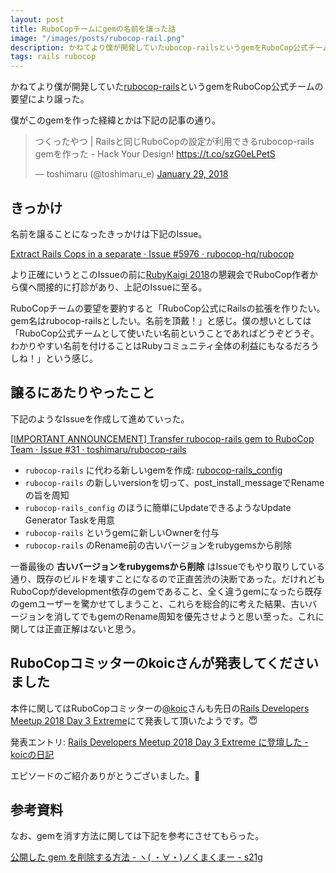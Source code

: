 ```yaml
---
layout: post
title: RuboCopチームにgemの名前を譲った話
image: "/images/posts/rubocop-rail.png"
description: かねてより僕が開発していたubocop-railsというgemをRuboCop公式チームの要望により譲った。 僕がこのgemを作った経緯とかは下記の記事の通り。名前を譲ることになったきっかけは下記のIssue。 Extract Rails Cops in a separate より正確にいうとこのIssueの前にRubyKaigi 2018の懇親会でRuboCop作者から僕へ間接的に打診があり、上記のIssueに至る。
tags: rails rubocop
---
```


かねてより僕が開発していた[rubocop-rails](https://github.com/toshimaru/rubocop-rails)というgemをRuboCop公式チームの要望により譲った。

僕がこのgemを作った経緯とかは下記の記事の通り。

<blockquote class="twitter-tweet" data-lang="en"><p lang="ja" dir="ltr">つくったやつ | Railsと同じRuboCopの設定が利用できるrubocop-rails gemを作った - Hack Your Design! <a href="https://t.co/szG0eLPetS">https://t.co/szG0eLPetS</a></p>&mdash; toshimaru (@toshimaru_e) <a href="https://twitter.com/toshimaru_e/status/958123075572195331?ref_src=twsrc%5Etfw">January 29, 2018</a></blockquote>

## きっかけ

名前を譲ることになったきっかけは下記のIssue。

[Extract Rails Cops in a separate · Issue #5976 · rubocop-hq/rubocop](https://github.com/rubocop-hq/rubocop/issues/5976)

より正確にいうとこのIssueの前に[RubyKaigi 2018](https://rubykaigi.org/2018/)の懇親会でRuboCop作者から僕へ間接的に打診があり、上記のIssueに至る。

RuboCopチームの要望を要約すると「RuboCop公式にRailsの拡張を作りたい。gem名はrubocop-railsとしたい。名前を頂戴！」と感じ。僕の想いとしては「RuboCop公式チームとして使いたい名前ということであればどうぞどうぞ。わかりやすい名前を付けることはRubyコミュニティ全体の利益にもなるだろうしね！」という感じ。

## 譲るにあたりやったこと

下記のようなIssueを作成して進めていった。

[[IMPORTANT ANNOUNCEMENT] Transfer rubocop-rails gem to RuboCop Team · Issue #31 · toshimaru/rubocop-rails](https://github.com/toshimaru/rubocop-rails/issues/31)

- `rubocop-rails` に代わる新しいgemを作成: [rubocop-rails_config](https://github.com/toshimaru/rubocop-rails_config)
- `rubocop-rails` の新しいversionを切って、post_install_messageでRenameの旨を周知
- `rubocop-rails_config` のほうに簡単にUpdateできるようなUpdate Generator Taskを用意
- `rubocop-rails` というgemに新しいOwnerを付与
- `rubocop-rails` のRename前の古いバージョンをrubygemsから削除

一番最後の **古いバージョンをrubygemsから削除** はIssueでもやり取りしている通り、既存のビルドを壊すことになるので正直苦渋の決断であった。だけれどもRuboCopがdevelopment依存のgemであること、全く違うgemになったら既存のgemユーザーを驚かせてしまうこと、これらを総合的に考えた結果、古いバージョンを消してでもgemのRename周知を優先させようと思い至った。これに関しては正直正解はないと思う。

## RuboCopコミッターのkoicさんが発表してくださいました

本件に関してはRuboCopコミッターの[@koic](https://twitter.com/koic)さんも先日の[Rails Developers Meetup 2018 Day 3 Extreme](https://techplay.jp/event/679666)にて発表して頂いたようです。:innocent:

<script async class="speakerdeck-embed" data-slide="57" data-id="612849c52252464d8a63fc97f90c6091" data-ratio="1.33333333333333" src="//speakerdeck.com/assets/embed.js"></script>

発表エントリ: [Rails Developers Meetup 2018 Day 3 Extreme に登壇した - koicの日記](http://koic.hatenablog.com/entry/railsdm-2018-day3-extreme)

エピソードのご紹介ありがとうございました。:pray:

## 参考資料

なお、gemを消す方法に関しては下記を参考にさせてもらった。

[公開した gem を削除する方法 - ヽ( ・∀・)ノくまくまー - s21g](http://blog.s21g.com/articles/1755)
